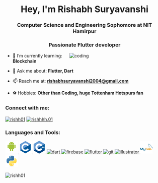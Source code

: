 <h1 align="center">Hey, I'm Rishabh Suryavanshi</h1>
<h3 align="center">Computer Science and Engineering Sophomore at NIT Hamirpur</h3>
<h3 align="center">Passionate Flutter developer</h3>

<img align="right" alt="coding" width="300" src="https://www.bing.com/th/id/OGC.87df6d60f4cc3c07968ae2127bddcc30?pid=1.7&rurl=https%3a%2f%2f64.media.tumblr.com%2f4ac57db98021ffd3a4e6717dee097802%2faa44282323a3c36a-66%2fs500x750%2f727356ce2f1c9fdf07998fcd735c32d83e30f05d.gif&ehk=fgYgRNG3duc9887LP4w4QBv225tyBi9FnSAZO0Kfo84%3d">

- 🌱 I’m currently learning: **Blockchain**

- 💬 Ask me about: **Flutter, Dart**

- 📫 Reach me at: **rishabhsuryavanshi2004@gmail.com**

- ⚽ Hobbies: **Other than Coding, huge Tottenham Hotspurs fan**

<h3 align="left">Connect with me:</h3>
<p align="left">
<a href="https://linkedin.com/in/rishh01" target="blank"><img align="center" src="https://raw.githubusercontent.com/rahuldkjain/github-profile-readme-generator/master/src/images/icons/Social/linked-in-alt.svg" alt="rishh01" height="30" width="40" /></a>
<a href="https://instagram.com/rishhhh.01" target="blank"><img align="center" src="https://raw.githubusercontent.com/rahuldkjain/github-profile-readme-generator/master/src/images/icons/Social/instagram.svg" alt="rishhhh.01" height="30" width="40" /></a>
</p>

<h3 align="left">Languages and Tools:</h3>
<p align="left"> <a href="https://developer.android.com" target="_blank" rel="noreferrer"> <img src="https://raw.githubusercontent.com/devicons/devicon/master/icons/android/android-original-wordmark.svg" alt="android" width="40" height="40"/> </a> <a href="https://www.cprogramming.com/" target="_blank" rel="noreferrer"> <img src="https://raw.githubusercontent.com/devicons/devicon/master/icons/c/c-original.svg" alt="c" width="40" height="40"/> </a> <a href="https://www.w3schools.com/cpp/" target="_blank" rel="noreferrer"> <img src="https://raw.githubusercontent.com/devicons/devicon/master/icons/cplusplus/cplusplus-original.svg" alt="cplusplus" width="40" height="40"/> </a> <a href="https://dart.dev" target="_blank" rel="noreferrer"> <img src="https://www.vectorlogo.zone/logos/dartlang/dartlang-icon.svg" alt="dart" width="40" height="40"/> </a> <a href="https://firebase.google.com/" target="_blank" rel="noreferrer"> <img src="https://www.vectorlogo.zone/logos/firebase/firebase-icon.svg" alt="firebase" width="40" height="40"/> </a> <a href="https://flutter.dev" target="_blank" rel="noreferrer"> <img src="https://www.vectorlogo.zone/logos/flutterio/flutterio-icon.svg" alt="flutter" width="40" height="40"/> </a> <a href="https://git-scm.com/" target="_blank" rel="noreferrer"> <img src="https://www.vectorlogo.zone/logos/git-scm/git-scm-icon.svg" alt="git" width="40" height="40"/> </a> <a href="https://www.adobe.com/in/products/illustrator.html" target="_blank" rel="noreferrer"> <img src="https://www.vectorlogo.zone/logos/adobe_illustrator/adobe_illustrator-icon.svg" alt="illustrator" width="40" height="40"/> </a> <a href="https://www.mysql.com/" target="_blank" rel="noreferrer"> <img src="https://raw.githubusercontent.com/devicons/devicon/master/icons/mysql/mysql-original-wordmark.svg" alt="mysql" width="40" height="40"/> </a> <a href="https://www.python.org" target="_blank" rel="noreferrer"> <img src="https://raw.githubusercontent.com/devicons/devicon/master/icons/python/python-original.svg" alt="python" width="40" height="40"/> </a> </p>

<p><img align="center" src="https://github-readme-stats.vercel.app/api/top-langs?username=rishh01&show_icons=true&locale=en&layout=compact" alt="rishh01" /></p>
